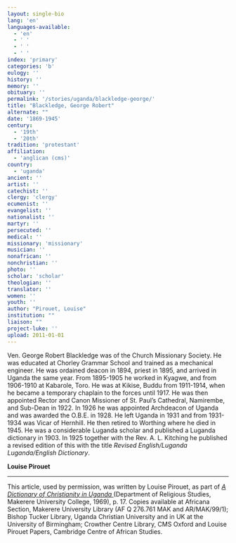 ```yaml
---
layout: single-bio
lang: 'en'
languages-available:
  - 'en'
  - ' '
  - ' '
  - ' '
index: 'primary'
categories: 'b'
eulogy: ''
history: ''
memory: ''
obituary: ''
permalink: '/stories/uganda/blackledge-george/'
title: "Blackledge, George Robert"
alternate: ""
date: '1869-1945'
century:
  - '19th'
  - '20th'
tradition: 'protestant'
affiliation:
  - 'anglican (cms)'
country:
  - 'uganda'
ancient: ''
artist: ''
catechist: ''
clergy: 'clergy'
ecumenist: ''
evangelist: ''
nationalist: ''
martyr: ''
persecuted: ''
medical: ''
missionary: 'missionary'
musician: ''
nonafrican: ''
nonchristian: ''
photo: ''
scholar: 'scholar'
theologian: ''
translator: ''
women: ''
youth: ''
author: "Pirouet, Louise"
institution: ""
liaison: ""
project-luke: ''
upload: 2011-01-01
---
```




Ven. George Robert Blackledge was of the Church Missionary Society.  He was educated at Chorley Grammar School and trained as a mechanical engineer.  He was ordained deacon in 1894, priest in 1895, and arrived in Uganda the same year. From 1895-1905 he worked in Kyagwe, and from 1906-1910 at Kabarole, Toro.  He was at Kikise, Buddu from 1911-1914, when he became a temporary chaplain to  the forces until 1917. He was then appointed Rector and Canon Missioner of St.  Paul&rsquo;s Cathedral, Namirembe, and Sub-Dean in 1922. In 1926 he was appointed  Archdeacon of Uganda and was awarded the O.B.E. in 1928. He left Uganda in 1931  and from 1931-1934 was Vicar of Hernhill. He then retired to Worthing where he  died in 1945. He was a considerable Luganda scholar and published a Luganda  dictionary in 1903. In 1925 together with the Rev. A. L. Kitching he published a revised edition of this with the title *Revised English/Luganda Luganda/English Dictionary*.

**Louise Pirouet**

---

This article, used by permission, was written by Louise Pirouet, as part of *[A Dictionary of Christianity in Uganda ](../pirouet-foreword/)*(Department of Religious Studies, Makerere University College, 1969), p. 17. Copies available at Africana Section, Makerere University Library (AF Q 276.761 MAK and AR/MAK/99/1); Bishop Tucker Library, Uganda Christian University and in UK at the University of Birmingham; Crowther Centre Library, CMS Oxford and Louise Pirouet Papers, Cambridge Centre of African Studies.
